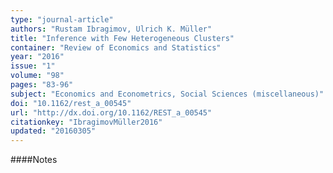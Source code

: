 ```yaml
---
type: "journal-article"
authors: "Rustam Ibragimov, Ulrich K. Müller"
title: "Inference with Few Heterogeneous Clusters"
container: "Review of Economics and Statistics"
year: "2016"
issue: "1"
volume: "98"
pages: "83-96"
subject: "Economics and Econometrics, Social Sciences (miscellaneous)"
doi: "10.1162/rest_a_00545"
url: "http://dx.doi.org/10.1162/REST_a_00545"
citationkey: "IbragimovMüller2016"
updated: "20160305"
---
```


####Notes
